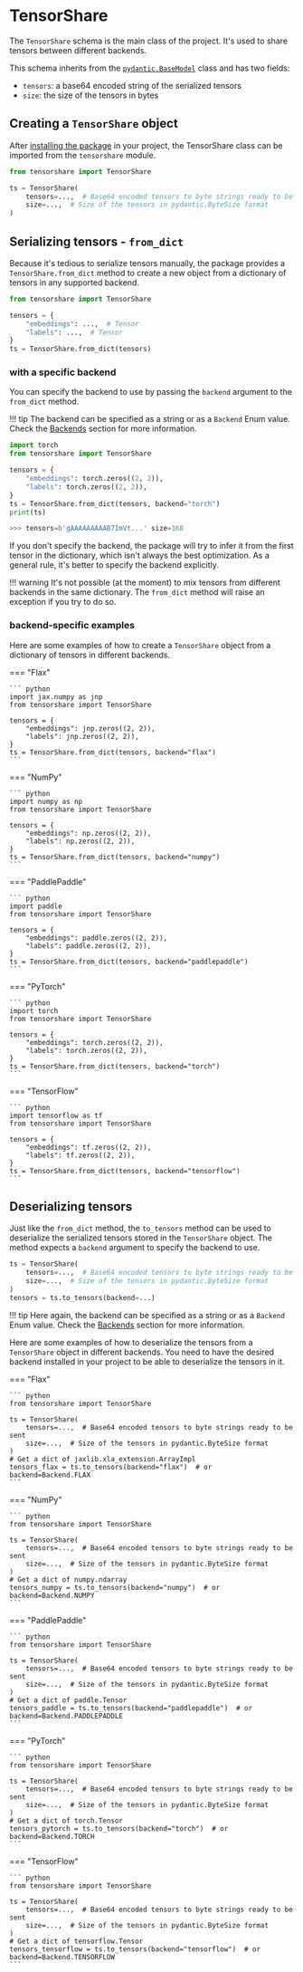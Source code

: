 # TensorShare

The `TensorShare` schema is the main class of the project. It's used to share tensors between different backends.

This schema inherits from the [`pydantic.BaseModel`](https://docs.pydantic.dev/latest/usage/models/#basic-model-usage) 
class and has two fields:

* `tensors`: a base64 encoded string of the serialized tensors
* `size`: the size of the tensors in bytes

## Creating a `TensorShare` object

After [installing the package](../installation) in your project, the TensorShare class can be imported from the
`tensorshare` module.

```python
from tensorshare import TensorShare

ts = TensorShare(
    tensors=...,  # Base64 encoded tensors to byte strings ready to be sent
    size=...,  # Size of the tensors in pydantic.ByteSize format
)
```

## Serializing tensors - `from_dict`

Because it's tedious to serialize tensors manually, the package provides a `TensorShare.from_dict` method to create
a new object from a dictionary of tensors in any supported backend.

```python
from tensorshare import TensorShare

tensors = {
    "embeddings": ...,  # Tensor
    "labels": ...,  # Tensor
}
ts = TensorShare.from_dict(tensors)
```

### with a specific backend

You can specify the backend to use by passing the `backend` argument to the `from_dict` method.

!!! tip
    The backend can be specified as a string or as a `Backend` Enum value. Check the [Backends](../usage/backends) section
    for more information.

```python
import torch
from tensorshare import TensorShare

tensors = {
    "embeddings": torch.zeros((2, 2)),
    "labels": torch.zeros((2, 2)),
}
ts = TensorShare.from_dict(tensors, backend="torch")
print(ts)

>>> tensors=b'gAAAAAAAAAB7ImVt...' size=168
```

If you don't specify the backend, the package will try to infer it from the first tensor in the dictionary, which
isn't always the best optimization. As a general rule, it's better to specify the backend explicitly.

!!! warning
    It's not possible (at the moment) to mix tensors from different backends in the same dictionary.
    The `from_dict` method will raise an exception if you try to do so.

### backend-specific examples

Here are some examples of how to create a `TensorShare` object from a dictionary of tensors in different backends.

=== "Flax"

    ``` python
    import jax.numpy as jnp
    from tensorshare import TensorShare

    tensors = {
        "embeddings": jnp.zeros((2, 2)),
        "labels": jnp.zeros((2, 2)),
    }
    ts = TensorShare.from_dict(tensors, backend="flax")
    ```

=== "NumPy"

    ``` python
    import numpy as np
    from tensorshare import TensorShare

    tensors = {
        "embeddings": np.zeros((2, 2)),
        "labels": np.zeros((2, 2)),
    }
    ts = TensorShare.from_dict(tensors, backend="numpy")
    ```

=== "PaddlePaddle"

    ``` python
    import paddle
    from tensorshare import TensorShare

    tensors = {
        "embeddings": paddle.zeros((2, 2)),
        "labels": paddle.zeros((2, 2)),
    }
    ts = TensorShare.from_dict(tensors, backend="paddlepaddle")
    ```

=== "PyTorch"

    ``` python
    import torch
    from tensorshare import TensorShare

    tensors = {
        "embeddings": torch.zeros((2, 2)),
        "labels": torch.zeros((2, 2)),
    }
    ts = TensorShare.from_dict(tensors, backend="torch")
    ```

=== "TensorFlow"

    ``` python
    import tensorflow as tf
    from tensorshare import TensorShare

    tensors = {
        "embeddings": tf.zeros((2, 2)),
        "labels": tf.zeros((2, 2)),
    }
    ts = TensorShare.from_dict(tensors, backend="tensorflow")
    ```

## Deserializing tensors

Just like the `from_dict` method, the `to_tensors` method can be used to deserialize the serialized tensors
stored in the `TensorShare` object. The method expects a `backend` argument to specify the backend to use.

``` python
ts = TensorShare(
    tensors=...,  # Base64 encoded tensors to byte strings ready to be sent
    size=...,  # Size of the tensors in pydantic.ByteSize format
)
tensors = ts.to_tensors(backend=...)
```

!!! tip
    Here again, the backend can be specified as a string or as a `Backend` Enum value.
    Check the [Backends](../usage/backends) section for more information.

Here are some examples of how to deserialize the tensors from a `TensorShare` object in different backends.
You need to have the desired backend installed in your project to be able to deserialize the tensors in it.

=== "Flax"

    ``` python
    from tensorshare import TensorShare

    ts = TensorShare(
        tensors=...,  # Base64 encoded tensors to byte strings ready to be sent
        size=...,  # Size of the tensors in pydantic.ByteSize format
    )
    # Get a dict of jaxlib.xla_extension.ArrayImpl
    tensors_flax = ts.to_tensors(backend="flax")  # or backend=Backend.FLAX
    ```

=== "NumPy"

    ``` python
    from tensorshare import TensorShare

    ts = TensorShare(
        tensors=...,  # Base64 encoded tensors to byte strings ready to be sent
        size=...,  # Size of the tensors in pydantic.ByteSize format
    )
    # Get a dict of numpy.ndarray
    tensors_numpy = ts.to_tensors(backend="numpy")  # or backend=Backend.NUMPY
    ```

=== "PaddlePaddle"

    ``` python
    from tensorshare import TensorShare

    ts = TensorShare(
        tensors=...,  # Base64 encoded tensors to byte strings ready to be sent
        size=...,  # Size of the tensors in pydantic.ByteSize format
    )
    # Get a dict of paddle.Tensor
    tensors_paddle = ts.to_tensors(backend="paddlepaddle")  # or backend=Backend.PADDLEPADDLE
    ```

=== "PyTorch"

    ``` python
    from tensorshare import TensorShare

    ts = TensorShare(
        tensors=...,  # Base64 encoded tensors to byte strings ready to be sent
        size=...,  # Size of the tensors in pydantic.ByteSize format
    )
    # Get a dict of torch.Tensor
    tensors_pytorch = ts.to_tensors(backend="torch")  # or backend=Backend.TORCH
    ```

=== "TensorFlow"

    ``` python
    from tensorshare import TensorShare

    ts = TensorShare(
        tensors=...,  # Base64 encoded tensors to byte strings ready to be sent
        size=...,  # Size of the tensors in pydantic.ByteSize format
    )
    # Get a dict of tensorflow.Tensor
    tensors_tensorflow = ts.to_tensors(backend="tensorflow")  # or backend=Backend.TENSORFLOW
    ```
